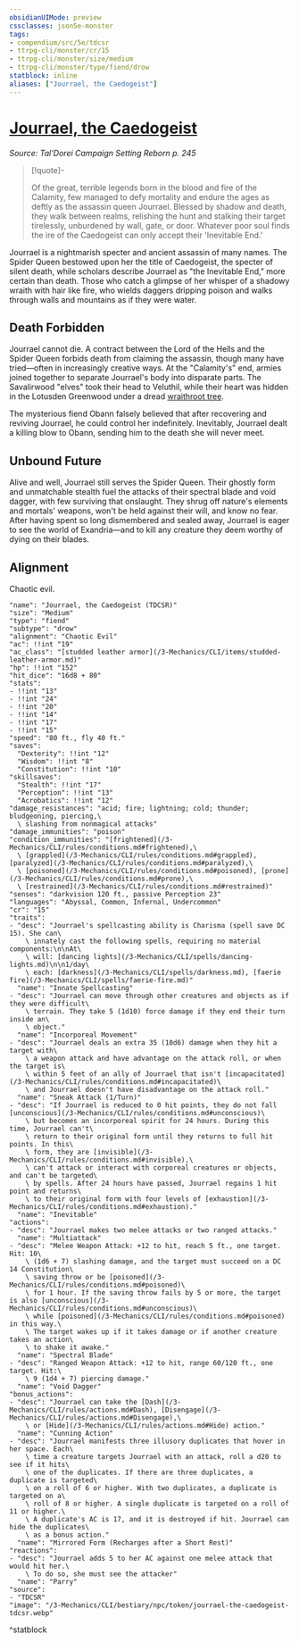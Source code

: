 ```yaml
---
obsidianUIMode: preview
cssclasses: json5e-monster
tags:
- compendium/src/5e/tdcsr
- ttrpg-cli/monster/cr/15
- ttrpg-cli/monster/size/medium
- ttrpg-cli/monster/type/fiend/drow
statblock: inline
aliases: ["Jourrael, the Caedogeist"]
---
```

# [Jourrael, the Caedogeist](3-Mechanics\CLI\bestiary\npc/jourrael-the-caedogeist-tdcsr.md)
*Source: Tal'Dorei Campaign Setting Reborn p. 245*  

> [!quote]-  
> 
> Of the great, terrible legends born in the blood and fire of the Calamity, few managed to defy mortality and endure the ages as deftly as the assassin queen Jourrael. Blessed by shadow and death, they walk between realms, relishing the hunt and stalking their target tirelessly, unburdened by wall, gate, or door. Whatever poor soul finds the ire of the Caedogeist can only accept their 'Inevitable End.'

Jourrael is a nightmarish specter and ancient assassin of many names. The Spider Queen bestowed upon her the title of Caedogeist, the specter of silent death, while scholars describe Jourrael as "the Inevitable End," more certain than death. Those who catch a glimpse of her whisper of a shadowy wraith with hair like fire, who wields daggers dripping poison and walks through walls and mountains as if they were water.

## Death Forbidden

Jourrael cannot die. A contract between the Lord of the Hells and the Spider Queen forbids death from claiming the assassin, though many have tried—often in increasingly creative ways. At the "Calamity's" end, armies joined together to separate Jourrael's body into disparate parts. The Savalirwood "elves" took their head to Veluthil, while their heart was hidden in the Lotusden Greenwood under a dread [wraithroot tree](/3-Mechanics/CLI/bestiary/plant/wraithroot-tree-tdcsr.md).

The mysterious fiend Obann falsely believed that after recovering and reviving Jourrael, he could control her indefinitely. Inevitably, Jourrael dealt a killing blow to Obann, sending him to the death she will never meet.

## Unbound Future

Alive and well, Jourrael still serves the Spider Queen. Their ghostly form and unmatchable stealth fuel the attacks of their spectral blade and void dagger, with few surviving that onslaught. They shrug off nature's elements and mortals' weapons, won't be held against their will, and know no fear. After having spent so long dismembered and sealed away, Jourrael is eager to see the world of Exandria—and to kill any creature they deem worthy of dying on their blades.

## Alignment

Chaotic evil.

```statblock
"name": "Jourrael, the Caedogeist (TDCSR)"
"size": "Medium"
"type": "fiend"
"subtype": "drow"
"alignment": "Chaotic Evil"
"ac": !!int "19"
"ac_class": "[studded leather armor](/3-Mechanics/CLI/items/studded-leather-armor.md)"
"hp": !!int "152"
"hit_dice": "16d8 + 80"
"stats":
- !!int "13"
- !!int "24"
- !!int "20"
- !!int "14"
- !!int "17"
- !!int "15"
"speed": "80 ft., fly 40 ft."
"saves":
  "Dexterity": !!int "12"
  "Wisdom": !!int "8"
  "Constitution": !!int "10"
"skillsaves":
  "Stealth": !!int "17"
  "Perception": !!int "13"
  "Acrobatics": !!int "12"
"damage_resistances": "acid; fire; lightning; cold; thunder; bludgeoning, piercing,\
  \ slashing from nonmagical attacks"
"damage_immunities": "poison"
"condition_immunities": "[frightened](/3-Mechanics/CLI/rules/conditions.md#frightened),\
  \ [grappled](/3-Mechanics/CLI/rules/conditions.md#grappled), [paralyzed](/3-Mechanics/CLI/rules/conditions.md#paralyzed),\
  \ [poisoned](/3-Mechanics/CLI/rules/conditions.md#poisoned), [prone](/3-Mechanics/CLI/rules/conditions.md#prone),\
  \ [restrained](/3-Mechanics/CLI/rules/conditions.md#restrained)"
"senses": "darkvision 120 ft., passive Perception 23"
"languages": "Abyssal, Common, Infernal, Undercommon"
"cr": "15"
"traits":
- "desc": "Jourrael's spellcasting ability is Charisma (spell save DC 15). She can\
    \ innately cast the following spells, requiring no material components:\n\nAt\
    \ will: [dancing lights](/3-Mechanics/CLI/spells/dancing-lights.md)\n\n1/day\
    \ each: [darkness](/3-Mechanics/CLI/spells/darkness.md), [faerie fire](/3-Mechanics/CLI/spells/faerie-fire.md)"
  "name": "Innate Spellcasting"
- "desc": "Jourrael can move through other creatures and objects as if they were difficult\
    \ terrain. They take 5 (1d10) force damage if they end their turn inside an\
    \ object."
  "name": "Incorporeal Movement"
- "desc": "Jourrael deals an extra 35 (10d6) damage when they hit a target with\
    \ a weapon attack and have advantage on the attack roll, or when the target is\
    \ within 5 feet of an ally of Jourrael that isn't [incapacitated](/3-Mechanics/CLI/rules/conditions.md#incapacitated)\
    \ and Jourrael doesn't have disadvantage on the attack roll."
  "name": "Sneak Attack (1/Turn)"
- "desc": "If Jourrael is reduced to 0 hit points, they do not fall [unconscious](/3-Mechanics/CLI/rules/conditions.md#unconscious)\
    \ but becomes an incorporeal spirit for 24 hours. During this time, Jourrael can't\
    \ return to their original form until they returns to full hit points. In this\
    \ form, they are [invisible](/3-Mechanics/CLI/rules/conditions.md#invisible),\
    \ can't attack or interact with corporeal creatures or objects, and can't be targeted\
    \ by spells. After 24 hours have passed, Jourrael regains 1 hit point and returns\
    \ to their original form with four levels of [exhaustion](/3-Mechanics/CLI/rules/conditions.md#exhaustion)."
  "name": "Inevitable"
"actions":
- "desc": "Jourrael makes two melee attacks or two ranged attacks."
  "name": "Multiattack"
- "desc": "Melee Weapon Attack: +12 to hit, reach 5 ft., one target. Hit: 10\
    \ (1d6 + 7) slashing damage, and the target must succeed on a DC 14 Constitution\
    \ saving throw or be [poisoned](/3-Mechanics/CLI/rules/conditions.md#poisoned)\
    \ for 1 hour. If the saving throw fails by 5 or more, the target is also [unconscious](/3-Mechanics/CLI/rules/conditions.md#unconscious)\
    \ while [poisoned](/3-Mechanics/CLI/rules/conditions.md#poisoned) in this way.\
    \ The target wakes up if it takes damage or if another creature takes an action\
    \ to shake it awake."
  "name": "Spectral Blade"
- "desc": "Ranged Weapon Attack: +12 to hit, range 60/120 ft., one target. Hit:\
    \ 9 (1d4 + 7) piercing damage."
  "name": "Void Dagger"
"bonus_actions":
- "desc": "Jourrael can take the [Dash](/3-Mechanics/CLI/rules/actions.md#Dash), [Disengage](/3-Mechanics/CLI/rules/actions.md#Disengage),\
    \ or [Hide](/3-Mechanics/CLI/rules/actions.md#Hide) action."
  "name": "Cunning Action"
- "desc": "Jourrael manifests three illusory duplicates that hover in her space. Each\
    \ time a creature targets Jourrael with an attack, roll a d20 to see if it hits\
    \ one of the duplicates. If there are three duplicates, a duplicate is targeted\
    \ on a roll of 6 or higher. With two duplicates, a duplicate is targeted on a\
    \ roll of 8 or higher. A single duplicate is targeted on a roll of 11 or higher.\
    \ A duplicate's AC is 17, and it is destroyed if hit. Jourrael can hide the duplicates\
    \ as a bonus action."
  "name": "Mirrored Form (Recharges after a Short Rest)"
"reactions":
- "desc": "Jourrael adds 5 to her AC against one melee attack that would hit her.\
    \ To do so, she must see the attacker"
  "name": "Parry"
"source":
- "TDCSR"
"image": "/3-Mechanics/CLI/bestiary/npc/token/jourrael-the-caedogeist-tdcsr.webp"
```
^statblock